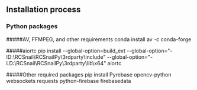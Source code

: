 ## Installation process
### Python packages
#####AV, FFMPEG, and other requirements
conda install av -c conda-forge

#####aiortc
pip install --global-option=build_ext --global-option="-ID:\RCSnail\RCSnailPy\3rdparty\include" --global-option="-LD:\RCSnail\RCSnailPy\3rdparty\lib\x64" aiortc

#####Other required packages
pip install Pyrebase opencv-python websockets requests python-firebase firebasedata







